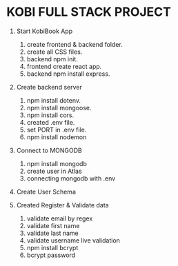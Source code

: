 # KOBI FULL STACK PROJECT 


1. Start KobiBook App 

   1. create frontend & backend folder.
   2. create all CSS files.
   3. backend npm init.
   4. frontend create react app.
   5. backend npm install express.



2. Create backend server

   1. npm install dotenv.
   2. npm install mongoose.
   3. npm install cors.
   4. created .env file.
   5. set PORT in .env file.
   6. npm install nodemon
   

3. Connect to MONGODB

   1. npm install mongodb
   2. create user in Atlas
   3. connecting mongodb with .env

4. Create User Schema 

5. Created Register & Validate data

   1. validate email by regex
   2. validate first name
   3. validate last name
   4. validate username live validation
   5. npm install bcrypt 
   6. bcrypt password
